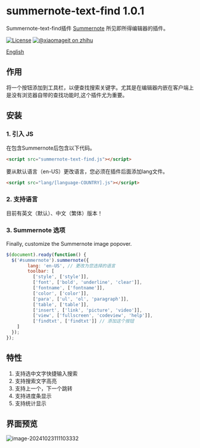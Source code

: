# summernote-text-find 1.0.1

Summernote-text-find插件
[Summernote](https://github.com/summernote/summernote/) 所见即所得编辑器的插件。



[![License](https://img.shields.io/badge/license-MIT-4EB1BA.svg?style=flat-square)](https://github.com/maruifu/summernote-text-find/blob/main/LICENSE)
[![@xiaomageit on zhihu](https://img.shields.io/badge/zhihu-@xiaomageit-red.svg?style=flat-square)](https://www.zhihu.com/people/xiaomageit)

[English](README.md)

## 作用

将一个按钮添加到工具栏，以便查找搜索关键字。尤其是在编辑器内嵌在客户端上是没有浏览器自带的查找功能时,这个插件尤为重要。


## 安装

### 1. 引入 JS

在包含Summernote后包含以下代码。

```html
<script src="summernote-text-find.js"></script>
```
要从默认语言（en-US）更改语言，您必须在插件后面添加lang文件。

```html
<script src="lang/[language-COUNTRY].js"></script>
```

### 2. 支持语言
目前有英文（默认）、中文（繁体）版本！

### 3. Summernote 选项
Finally, customize the Summernote image popover.

````javascript
$(document).ready(function() {
  $('#summernote').summernote({
        lang: 'en-US', // 更改为您选择的语言 
        toolbar: [
          ['style', ['style']],
          ['font', ['bold', 'underline', 'clear']],
          ['fontname', ['fontname']],
          ['color', ['color']],
          ['para', ['ul', 'ol', 'paragraph']],
          ['table', ['table']],
          ['insert', ['link', 'picture', 'video']],
          ['view', ['fullscreen', 'codeview', 'help']],
          ['findtxt', ['findtxt']] // 添加这个按钮
    ]
  });
});
````

## 特性

1. 支持选中文字快捷输入搜索
2. 支持搜索文字高亮
3. 支持上一个，下一个跳转
4. 支持进度条显示
5. 支持统计显示



## 界面预览

![image-20241023111103332](https://nas.mrf.ink:10001/images/2024/10/23/image-20241023111103332.png)
